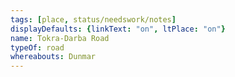 ```yaml
---
tags: [place, status/needswork/notes]
displayDefaults: {linkText: "on", ltPlace: "on"}
name: Tokra-Darba Road
typeOf: road
whereabouts: Dunmar
---
```



